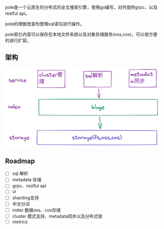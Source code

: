 pole是一个云原生的分布式的全文搜索引擎，使用go编写，对外提供grpc、以及restful api。

pole的增删改查均使用sql语句进行操作。

pole索引内容可以保存在本地文件系统以及对象存储服务(oss,cos)，可以很方便的进行扩容。

## 架构

![pole_architecture](./docs/img/architecture.png)

## Roadmap

- [ ] sql 解析
- [ ] metadata 存储
- [ ] grpc、restful api
- [ ] ui
- [ ] sharding支持
- [ ] 中文分词
- [ ] index 数据oss、cos存储
- [ ] cluster 模式支持、metadata同步以及分布式锁
- [ ] metrics
